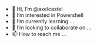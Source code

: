- 👋 Hi, I’m @axelcastel
- 👀 I’m interested in Powershell
- 🌱 I’m currently learning ...
- 💞️ I’m looking to collaborate on ...
- 📫 How to reach me ...

<!---
axelcastel/axelcastel is a ✨ special ✨ repository because its `README.md` (this file) appears on your GitHub profile.
You can click the Preview link to take a look at your changes.
--->
